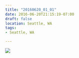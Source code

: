 ```yaml
---
title: "20160620_01_01"
date: 2016-06-20T21:15:19-07:00
draft: false
location: Seattle, WA
tags:
- Seattle, WA

---
```

![](https://d17enza3bfujl8.cloudfront.net/20160620_01_01.jpg)

